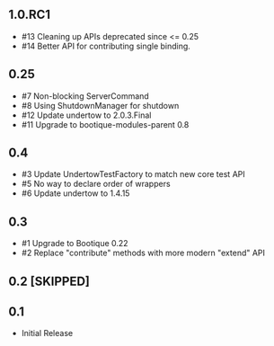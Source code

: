 ## 1.0.RC1

* #13 Cleaning up APIs deprecated since <= 0.25
* #14 Better API for contributing single binding.

## 0.25

* #7 Non-blocking ServerCommand
* #8 Using ShutdownManager for shutdown
* #12 Update undertow to 2.0.3.Final
* #11 Upgrade to bootique-modules-parent 0.8

## 0.4

* #3 Update UndertowTestFactory to match new core test API
* #5 No way to declare order of wrappers
* #6 Update undertow to 1.4.15

## 0.3

* #1 Upgrade to Bootique 0.22
* #2 Replace "contribute" methods with more modern "extend" API

## 0.2 [SKIPPED]

## 0.1

* Initial Release
